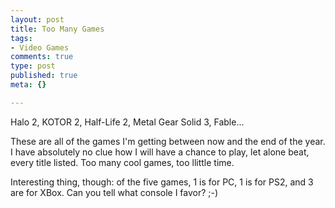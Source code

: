 ```yaml
--- 
layout: post
title: Too Many Games
tags: 
- Video Games
comments: true
type: post
published: true
meta: {}

---
```

Halo 2, KOTOR 2, Half-Life 2, Metal Gear Solid 3, Fable...

  These are all of the games I'm getting between now and the end of the year. I have absolutely no clue how I will have a chance to play, let alone beat, every title listed. Too many cool games, too llittle time.

  Interesting thing, though: of the five games, 1 is for PC, 1 is for PS2, and 3 are for XBox. Can you tell what console I favor? ;-)
